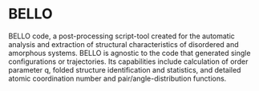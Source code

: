 # BELLO
BELLO code, a post-processing script-tool created for the automatic analysis and extraction of structural characteristics of disordered and amorphous systems. BELLO is agnostic to the code that generated single configurations or trajectories. Its capabilities include calculation of order parameter q, folded structure identification and statistics,  and detailed atomic coordination number and pair/angle-distribution functions.
